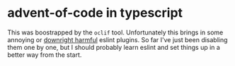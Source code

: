 # advent-of-code in typescript

This was boostrapped by the `oclif` tool. Unfortunately this brings in some annoying or [downright harmful](https://github.com/azat-io/eslint-plugin-perfectionist) eslint plugins. So far I've just been disabling them one by one, but I should probably learn eslint and set things up in a better way from the start.
